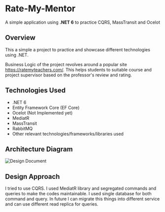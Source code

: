 # Rate-My-Mentor
A simple application using **.NET 6** to practice CQRS, MassTransit and Ocelot

## Overview
This a simple a project to practice and showcase different technologies using .NET.

Business Logic of the project revolves around a popular site https://ratemyteachers.com/. This helps students to suitable course and project supervisor based on the professor's review and rating.

## Technologies Used

- .NET 6
- Entity Framework Core (EF Core)
- Ocelot (Not Implemented yet)
- MediatR
- MassTransit
- RabbitMQ
- Other relevant technologies/frameworks/libraries used

## Architecture Diagram

![Design Document](https://github.com/nayeemahmed24/Find-Mentor/assets/42116405/20c88ed0-30e5-4a09-845b-f024e9118615)

## Design Approach
I tried to use CQRS. I used MediatR library and segregated commands and queries to make the codes maintainable. I used single database for both command and query. In future I can migrate this things into different service and can use different read replica for queries.
